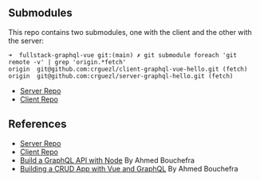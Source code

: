 ## Submodules

This repo contains two submodules, one with the client and the other with the server:

```
➜  fullstack-graphql-vue git:(main) ✗ git submodule foreach 'git remote -v' | grep 'origin.*fetch'
origin  git@github.com:crguezl/client-graphql-vue-hello.git (fetch)
origin  git@github.com:crguezl/server-graphql-hello.git (fetch)
```
* [Server Repo](https://github.com/crguezl/server-graphql-hello)
* [Client Repo](https://github.com/crguezl/client-graphql-vue-hello/tree/main)

## References
* [Server Repo](https://github.com/crguezl/server-graphql-hello)
* [Client Repo](https://github.com/crguezl/client-graphql-vue-hello/tree/main)
* [Build a GraphQL API with Node](https://blog.jscrambler.com/build-a-graphql-api-with-node/) By Ahmed Bouchefra
* [Building a CRUD App with Vue and GraphQL](https://blog.jscrambler.com/building-a-crud-app-with-vue-and-graphql/) By Ahmed Bouchefra